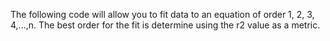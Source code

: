 The following code will allow you to fit data to an equation of order 1, 2, 3, 4,...,n.
The best order for the fit is determine using the r2 value as a metric.

